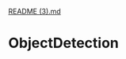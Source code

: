 [README (3).md](https://github.com/harishsdev/ObjectDetection/files/7097719/README.3.md)
# ObjectDetection
